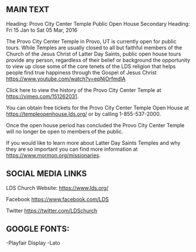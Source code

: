 ## MAIN TEXT

Heading: Provo City Center Temple Public Open House
Secondary Heading: Fri 15 Jan to Sat 05 Mar, 2016

The Provo City Center Temple in Provo, UT is currently open for public tours. While Temples are usually closed to all but faithful members of the Church of the Jesus Christ of Latter Day Saints, public open house tours provide any person, regardless of their belief or background the opportunity to view up close some of the core tenets of the LDS religion that helps people find true happiness through the Gospel of Jesus Christ https://www.youtube.com/watch?v=epNjOrfmdlA

Click here to view the history of the Provo City Center Temple at https://vimeo.com/151262031.

You can obtain free tickets for the Provo City Center Temple Open House at
https://templeopenhouse.lds.org/ or by calling 1-855-537-2000.

Once the open house period has concluded the Provo City Center Temple will no longer be open to members of the public.

If you would like to learn more about Latter Day Saints
Temples and why they are so important you can find more information at https://www.mormon.org/missionaries.

## SOCIAL MEDIA LINKS

LDS Church Website:
https://www.lds.org/

Facebook
https://www.facebook.com/LDS

Twitter
https://twitter.com/LDSchurch


## GOOGLE FONTS:
-Playfair Display
-Lato
